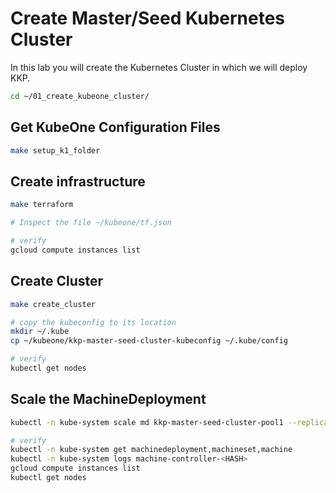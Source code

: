 # Create Master/Seed Kubernetes Cluster

In this lab you will create the Kubernetes Cluster in which we will deploy KKP.

```bash
cd ~/01_create_kubeone_cluster/
```

## Get KubeOne Configuration Files

```bash
make setup_k1_folder
```

## Create infrastructure

```bash
make terraform

# Inspect the file ~/kubeone/tf.json

# verify
gcloud compute instances list
```

## Create Cluster

```bash
make create_cluster

# copy the kubeconfig to its location
mkdir ~/.kube
cp ~/kubeone/kkp-master-seed-cluster-kubeconfig ~/.kube/config

# verify
kubectl get nodes
```

## Scale the MachineDeployment

```bash
kubectl -n kube-system scale md kkp-master-seed-cluster-pool1 --replicas 3

# verify
kubectl -n kube-system get machinedeployment,machineset,machine
kubectl -n kube-system logs machine-controller-<HASH>
gcloud compute instances list
kubectl get nodes
```
